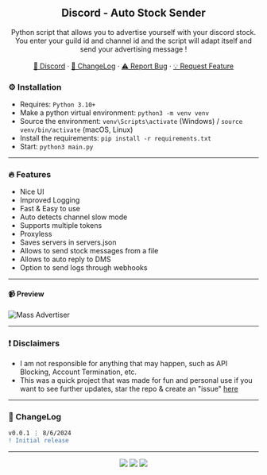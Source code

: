 <div align="center">
 
  <h2 align="center">Discord - Auto Stock Sender</h2>
  <p align="center">
    Python script that allows you to advertise yourself with your discord stock. You enter your guild id and channel id and the script will adapt itself and send your advertising message !
    <br />
    <br />
    <a href="https://discord.gg/bestnitro">💬 Discord</a>
    ·
    <a href="https://github.com/sexfrance/Auto-Stock-Sender#-changelog">📜 ChangeLog</a>
    ·
    <a href="https://github.com/sexfrance/Auto-Stock-Sender/issues">⚠️ Report Bug</a>
    ·
    <a href="https://github.com/sexfrance/Auto-Stock-Sender/issues">💡 Request Feature</a>
  </p>
</div>

### ⚙️ Installation

- Requires: `Python 3.10+`
- Make a python virtual environment: `python3 -m venv venv`
- Source the environment: `venv\Scripts\activate` (Windows) / `source venv/bin/activate` (macOS, Linux)
- Install the requirements: `pip install -r requirements.txt`
- Start: `python3 main.py`

---

### 🔥 Features
- Nice UI
- Improved Logging
- Fast & Easy to use
- Auto detects channel slow mode
- Supports multiple tokens
- Proxyless
- Saves servers in servers.json
- Allows to send stock messages from a file
- Allows to auto reply to DMS
- Option to send logs through webhooks
  
  
---
#### 📹 Preview

![Mass Advertiser](https://i.imgur.com/0gGLwTg.png)

---
### ❗ Disclaimers

- I am not responsible for anything that may happen, such as API Blocking, Account Termination, etc.
- This was a quick project that was made for fun and personal use if you want to see further updates, star the repo & create an "issue" [here](https://github.com/sexfrance/Auto-Stock-Sender/issues/)

---

### 📜 ChangeLog

```diff
v0.0.1 ⋮ 8/6/2024
! Initial release
```

---

<p align="center">
  <img src="https://img.shields.io/github/license/sexfrance/Auto-Stock-Sender.svg?style=for-the-badge&labelColor=black&color=f429ff&logo=IOTA"/>
  <img src="https://img.shields.io/github/stars/sexfrance/Auto-Stock-Sender.svg?style=for-the-badge&labelColor=black&color=f429ff&logo=IOTA"/>
  <img src="https://img.shields.io/github/languages/top/sexfrance/Auto-Stock-Sender.svg?style=for-the-badge&labelColor=black&color=f429ff&logo=python"/>
</p>
